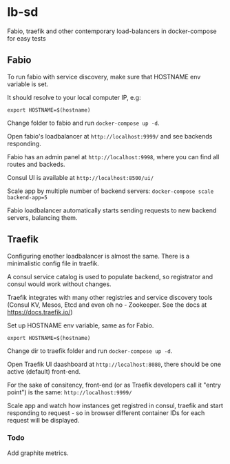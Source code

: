 # lb-sd
Fabio, traefik and other contemporary load-balancers in docker-compose for easy tests

## Fabio

To run fabio with service discovery, make sure that HOSTNAME env variable is set.

It should resolve to your local computer IP, e.g:
```
export HOSTNAME=$(hostname)
```

Change folder to fabio and run `docker-compose up -d`.

Open fabio's loadbalancer at `http://localhost:9999/` and see backends responding.

Fabio has an admin panel at `http://localhost:9998`, where you can find all routes and backeds.

Consul UI is available at `http://localhost:8500/ui/`

Scale app by multiple number of backend servers:
`docker-compose scale backend-app=5`

Fabio loadbalancer automatically starts sending requests to new backend servers, balancing them.

## Traefik

Configuring enother loadbalancer is almost the same. There is a minimalistic config file in traefik.

A consul service catalog is used to populate backend, so registrator and consul would work without changes.

Traefik integrates with many other registries and service discovery tools (Consul KV, Mesos, Etcd and even oh no - Zookeeper. See the docs at https://docs.traefik.io/)

Set up HOSTNAME env variable, same as for Fabio.

```
export HOSTNAME=$(hostname)
```

Change dir to traefik folder and run `docker-compose up -d`.

Open Traefik UI daashboard at `http://localhost:8080`, there should be one active (default) front-end. 

For the sake of consitency, front-end (or as Traefik developers call it "entry point") is the same: `http://localhost:9999/`

Scale app and watch how instances get registred in consul, traefik and start responding to request - so in browser different container IDs for each request will be displayed.


### Todo
Add graphite metrics.
